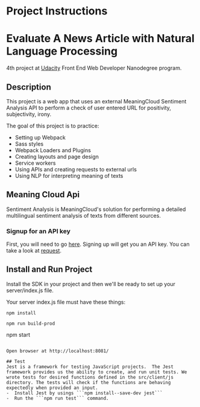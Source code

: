 # Project Instructions
# Evaluate A News Article with Natural Language Processing

4th project at [Udacity](https://www.udacity.com/course/front-end-web-developer-nanodegree--nd0011) Front End Web Developer Nanodegree program.

## Description
This project is a web app that uses an external MeaningCloud Sentiment Analysis API to perform a check of user entered URL for positivity, subjectivity, irony. 

The goal of this project is to practice:
- Setting up Webpack
- Sass styles
- Webpack Loaders and Plugins
- Creating layouts and page design
- Service workers
- Using APIs and creating requests to external urls
- Using NLP for interpreting meaning of texts


## Meaning Cloud Api

Sentiment Analysis is MeaningCloud's solution for performing a detailed multilingual sentiment analysis of texts from different sources.

### Signup for an API key
First, you will need to go [here](https://www.meaningcloud.com/developer/create-account). Signing up will get you an API key. You can take a look at [request](https://learn.meaningcloud.com/developer/sentiment-analysis/2.1/doc/request).

## Install and Run Project
Install the SDK in your project and then we'll be ready to set up your server/index.js file.

Your server index.js file must have these things:

```
npm install
```
```
npm run build-prod
```
npm start
```

Open browser at http://localhost:8081/

## Test
Jest is a framework for testing JavaScript projects.  The Jest framework provides us the ability to create, and run unit tests. We wrote tests for desired functions defined in the src/client/js directory. The tests will check if the functions are behaving expectedly when provided an input.
-  Install Jest by usings ```npm install--save-dev jest```
-  Run the ```npm run test``` command.
